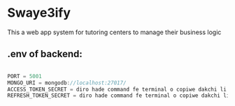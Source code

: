 # Swaye3ify
This a web app system for tutoring centers to manage their business logic


## .env of backend:
```js

PORT = 5001
MONGO_URI = mongodb://localhost:27017/
ACCESS_TOKEN_SECRET = diro hade command fe terminal o copiwe dakchi li 3takome => node -e "console.log(require('crypto').randomBytes(64).toString('hex'))"
REFRESH_TOKEN_SECRET = diro hade command fe terminal o copiwe dakchi li 3takome => node -e "console.log(require('crypto').randomBytes(64).toString('hex'))"

```